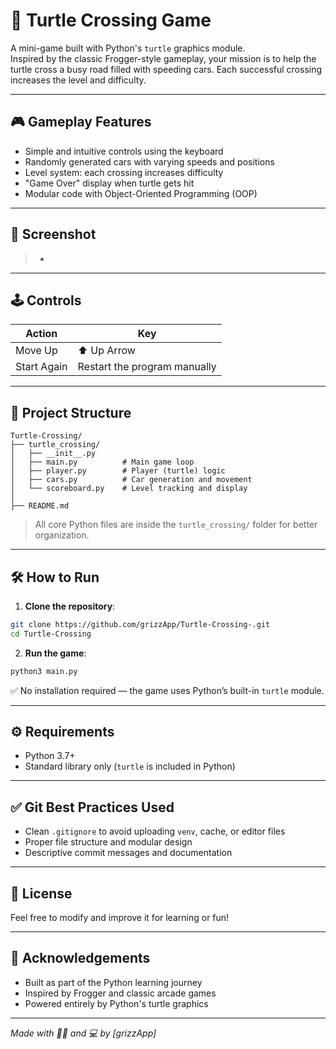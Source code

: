 # 🐢 Turtle Crossing Game

A mini-game built with Python's `turtle` graphics module.  
Inspired by the classic Frogger-style gameplay, your mission is to help the turtle cross a busy road filled with speeding cars. Each successful crossing increases the level and difficulty.

---

## 🎮 Gameplay Features

- Simple and intuitive controls using the keyboard
- Randomly generated cars with varying speeds and positions
- Level system: each crossing increases difficulty
- "Game Over" display when turtle gets hit
- Modular code with Object-Oriented Programming (OOP)

---

## 📸 Screenshot

> -

---

## 🕹️ Controls

| Action        | Key         |
|---------------|-------------|
| Move Up       | ⬆️ Up Arrow |
| Start Again   | Restart the program manually |

---

## 🧱 Project Structure

```
Turtle-Crossing/
├── turtle_crossing/
│   ├── __init__.py
│   ├── main.py          # Main game loop
│   ├── player.py        # Player (turtle) logic
│   ├── cars.py          # Car generation and movement
│   └── scoreboard.py    # Level tracking and display
│
├── README.md
```

> All core Python files are inside the `turtle_crossing/` folder for better organization.

---

## 🛠️ How to Run

1. **Clone the repository**:

```bash
git clone https://github.com/grizzApp/Turtle-Crossing-.git
cd Turtle-Crossing
```

2. **Run the game**:

```bash
python3 main.py
```

✅ No installation required — the game uses Python’s built-in `turtle` module.

---

## ⚙️ Requirements

- Python 3.7+
- Standard library only (`turtle` is included in Python)

---

## ✅ Git Best Practices Used

- Clean `.gitignore` to avoid uploading `venv`, cache, or editor files
- Proper file structure and modular design
- Descriptive commit messages and documentation

---

## 📄 License
 
Feel free to modify and improve it for learning or fun!

---

## 🙌 Acknowledgements

- Built as part of the Python learning journey
- Inspired by Frogger and classic arcade games
- Powered entirely by Python's turtle graphics

---

*Made with 🐢🐍 and 💻 by [grizzApp]*

